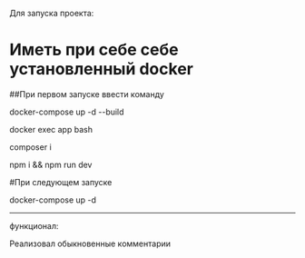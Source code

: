 Для запуска проекта:

# Иметь при себе себе установленный docker

##При первом запуске ввести команду

docker-compose up -d --build

docker exec app bash

composer i

npm i && npm run dev

#При следующем запуске

docker-compose up -d

___

функционал:

Реализовал обыкновенные комментарии
